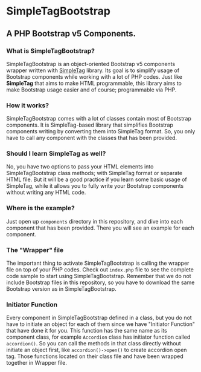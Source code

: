 # SimpleTagBootstrap

## A PHP Bootstrap v5 Components.

### What is SimpleTagBootstrap?
SimpleTagBootstrap is an object-oriented Bootstrap v5 components wrapper written with [SimpleTag](https://github.com/adnzaki/simple-tag) library. Its goal is to simplify usage of Bootstrap components while working with a lot of PHP codes. Just like <strong>SimpleTag</strong> that aims to make HTML programmable, this library aims to make Bootstrap usage easier and of course; programmable via PHP.

### How it works?
SimpleTagBootstrap comes with a lot of classes contain most of Bootstrap components. It is SimpleTag-based library that simplifies Bootstrap components writing by converting them into SimpleTag format. So, you only have to call any component with the classes that has been provided.

### Should I learn SimpleTag as well?
No, you have two options to pass your HTML elements into SimpleTagBootstrap class methods; with SimpleTag format or separate HTML file. But it will be a good practice if you learn some basic usage of SimpleTag, while it allows you to fully write your Bootstrap components without writing any HTML code.

### Where is the example?
Just open up `components` directory in this repository, and dive into each component that has been provided. There you will see an example for each component.

### The "Wrapper" file
The important thing to activate SimpleTagBootstrap is calling the wrapper file on top of your PHP codes. Check out `index.php` file to see the complete code sample to start using SimpleTagBootstrap. Remember that we do not include Bootstrap files in this repository, so you have to download the same Bootstrap version as in SimpleTagBootstrap.

### Initiator Function
Every component in SimpleTagBootstrap defined in a class, but you do not have to initiate an object for each of them since we have "Initiator Function" that have done it for you. This function has the same name as its component class, for example `Accordion` class has initiator function called `accordion()`. So you can call the methods in that class directly without initiate an object first, like `accordion()->open()` to create accordion open tag. Those functions located on their class file and have been wrapped together in Wrapper file.